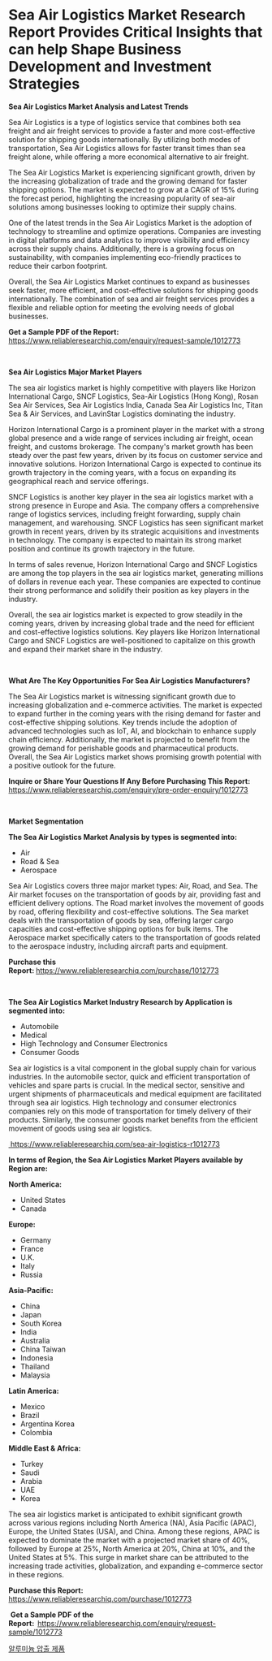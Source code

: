 <p><h1>Sea Air Logistics Market Research Report Provides Critical Insights that can help Shape Business Development and Investment Strategies</h1></p><p><strong>Sea Air Logistics Market Analysis and Latest Trends</strong></p>
<p><p>Sea Air Logistics is a type of logistics service that combines both sea freight and air freight services to provide a faster and more cost-effective solution for shipping goods internationally. By utilizing both modes of transportation, Sea Air Logistics allows for faster transit times than sea freight alone, while offering a more economical alternative to air freight.</p><p>The Sea Air Logistics Market is experiencing significant growth, driven by the increasing globalization of trade and the growing demand for faster shipping options. The market is expected to grow at a CAGR of 15% during the forecast period, highlighting the increasing popularity of sea-air solutions among businesses looking to optimize their supply chains.</p><p>One of the latest trends in the Sea Air Logistics Market is the adoption of technology to streamline and optimize operations. Companies are investing in digital platforms and data analytics to improve visibility and efficiency across their supply chains. Additionally, there is a growing focus on sustainability, with companies implementing eco-friendly practices to reduce their carbon footprint.</p><p>Overall, the Sea Air Logistics Market continues to expand as businesses seek faster, more efficient, and cost-effective solutions for shipping goods internationally. The combination of sea and air freight services provides a flexible and reliable option for meeting the evolving needs of global businesses.</p></p>
<p><strong>Get a Sample PDF of the Report:&nbsp;</strong> <a href="https://www.reliableresearchiq.com/enquiry/request-sample/1012773">https://www.reliableresearchiq.com/enquiry/request-sample/1012773</a></p>
<p>&nbsp;</p>
<p><strong>Sea Air Logistics Major Market Players</strong></p>
<p><p>The sea air logistics market is highly competitive with players like Horizon International Cargo, SNCF Logistics, Sea-Air Logistics (Hong Kong), Rosan Sea Air Services, Sea Air Logistics India, Canada Sea Air Logistics Inc, Titan Sea & Air Services, and LavinStar Logistics dominating the industry. </p><p>Horizon International Cargo is a prominent player in the market with a strong global presence and a wide range of services including air freight, ocean freight, and customs brokerage. The company's market growth has been steady over the past few years, driven by its focus on customer service and innovative solutions. Horizon International Cargo is expected to continue its growth trajectory in the coming years, with a focus on expanding its geographical reach and service offerings.</p><p>SNCF Logistics is another key player in the sea air logistics market with a strong presence in Europe and Asia. The company offers a comprehensive range of logistics services, including freight forwarding, supply chain management, and warehousing. SNCF Logistics has seen significant market growth in recent years, driven by its strategic acquisitions and investments in technology. The company is expected to maintain its strong market position and continue its growth trajectory in the future.</p><p>In terms of sales revenue, Horizon International Cargo and SNCF Logistics are among the top players in the sea air logistics market, generating millions of dollars in revenue each year. These companies are expected to continue their strong performance and solidify their position as key players in the industry.</p><p>Overall, the sea air logistics market is expected to grow steadily in the coming years, driven by increasing global trade and the need for efficient and cost-effective logistics solutions. Key players like Horizon International Cargo and SNCF Logistics are well-positioned to capitalize on this growth and expand their market share in the industry.</p></p>
<p>&nbsp;</p>
<p><strong>What Are The Key Opportunities For Sea Air Logistics Manufacturers?</strong></p>
<p><p>The Sea Air Logistics market is witnessing significant growth due to increasing globalization and e-commerce activities. The market is expected to expand further in the coming years with the rising demand for faster and cost-effective shipping solutions. Key trends include the adoption of advanced technologies such as IoT, AI, and blockchain to enhance supply chain efficiency. Additionally, the market is projected to benefit from the growing demand for perishable goods and pharmaceutical products. Overall, the Sea Air Logistics market shows promising growth potential with a positive outlook for the future.</p></p>
<p><strong>Inquire or Share Your Questions If Any Before Purchasing This Report:</strong> <a href="https://www.reliableresearchiq.com/enquiry/pre-order-enquiry/1012773">https://www.reliableresearchiq.com/enquiry/pre-order-enquiry/1012773</a></p>
<p>&nbsp;</p>
<p><strong>Market Segmentation</strong></p>
<p><strong>The Sea Air Logistics Market Analysis by types is segmented into:</strong></p>
<p><ul><li>Air</li><li>Road & Sea</li><li>Aerospace</li></ul></p>
<p><p>Sea Air Logistics covers three major market types: Air, Road, and Sea. The Air market focuses on the transportation of goods by air, providing fast and efficient delivery options. The Road market involves the movement of goods by road, offering flexibility and cost-effective solutions. The Sea market deals with the transportation of goods by sea, offering larger cargo capacities and cost-effective shipping options for bulk items. The Aerospace market specifically caters to the transportation of goods related to the aerospace industry, including aircraft parts and equipment.</p></p>
<p><strong>Purchase this Report:&nbsp;</strong><a href="https://www.reliableresearchiq.com/purchase/1012773">https://www.reliableresearchiq.com/purchase/1012773</a></p>
<p>&nbsp;</p>
<p><strong>The Sea Air Logistics Market Industry Research by Application is segmented into:</strong></p>
<p><ul><li>Automobile</li><li>Medical</li><li>High Technology and Consumer Electronics</li><li>Consumer Goods</li></ul></p>
<p><p>Sea air logistics is a vital component in the global supply chain for various industries. In the automobile sector, quick and efficient transportation of vehicles and spare parts is crucial. In the medical sector, sensitive and urgent shipments of pharmaceuticals and medical equipment are facilitated through sea air logistics. High technology and consumer electronics companies rely on this mode of transportation for timely delivery of their products. Similarly, the consumer goods market benefits from the efficient movement of goods using sea air logistics.</p></p>
<p><a href="https://www.reliableresearchiq.com/sea-air-logistics-r1012773">&nbsp;https://www.reliableresearchiq.com/sea-air-logistics-r1012773</a></p>
<p><strong>In terms of Region, the Sea Air Logistics Market Players available by Region are:</strong></p>
<p>
    <p> <strong> North America: </strong>
        <ul>
            <li>United States</li>
            <li>Canada</li>
        </ul>
        </p> 
    <p> <strong> Europe: </strong>
        <ul>
            <li>Germany</li>
            <li>France</li>
            <li>U.K.</li>
            <li>Italy</li>
            <li>Russia</li>
        </ul>
        </p> 
    <p> <strong> Asia-Pacific: </strong>
        <ul>
            <li>China</li>
            <li>Japan</li>
            <li>South Korea</li>
            <li>India</li>
            <li>Australia</li>
            <li>China Taiwan</li>
            <li>Indonesia</li>
            <li>Thailand</li>
            <li>Malaysia</li>
        </ul>
        </p> 
    <p> <strong> Latin America: </strong>
        <ul>
            <li>Mexico</li>
            <li>Brazil</li>
            <li>Argentina Korea</li>
            <li>Colombia</li>
        </ul>
        </p> 
    <p> <strong> Middle East & Africa: </strong>
        <ul>
            <li>Turkey</li>
            <li>Saudi</li>
            <li>Arabia</li>
            <li>UAE</li>
            <li>Korea</li>
        </ul>
    </p>
    </p>
<p><p>The sea air logistics market is anticipated to exhibit significant growth across various regions including North America (NA), Asia Pacific (APAC), Europe, the United States (USA), and China. Among these regions, APAC is expected to dominate the market with a projected market share of 40%, followed by Europe at 25%, North America at 20%, China at 10%, and the United States at 5%. This surge in market share can be attributed to the increasing trade activities, globalization, and expanding e-commerce sector in these regions.</p></p>
<p><strong>Purchase this Report: </strong><a href="https://www.reliableresearchiq.com/purchase/1012773">https://www.reliableresearchiq.com/purchase/1012773</a></p>
<p>&nbsp;<strong>Get a Sample PDF of the Report:&nbsp;&nbsp;</strong><a href="https://www.reliableresearchiq.com/enquiry/request-sample/1012773">https://www.reliableresearchiq.com/enquiry/request-sample/1012773</a></p>
<p><strong></strong></p>
<p><p><a href="https://github.com/vss5505pa7z1p/Market-Research-Report-List-3/blob/main/186292678321.md">알루미늄 압출 제품</a></p></p>